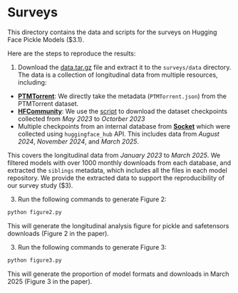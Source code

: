 # Surveys

This directory contains the data and scripts for the surveys on Hugging Face Pickle Models ($3.1).

Here are the steps to reproduce the results:

1. Download the [data.tar.gz](https://drive.google.com/file/d/1SnZrINhQTvQjG0dxIwJ6ZNB80Pp9pHme) file and extract it to the `surveys/data` directory.
The data is a collection of longitudinal data from multiple resources, including:
  - [**PTMTorrent**](https://github.com/SoftwareSystemsLaboratory/PTMTorrent): We directly take the metadata (`PTMTorrent.json`) from the PTMTorrent dataset.
  - [**HFCommunity**](https://som-research.github.io/HFCommunity/): We use the [script](./data/hfcommunity_downloads.py) to download the dataset checkpoints collected from *May 2023* to *Octorber 2023*
  - Multiple checkpoints from an internal database from [**Socket**](https://socket.dev/) which were collected using `huggingface_hub` API. This includes data from *August 2024*, *November 2024*, and *March 2025*.

  This covers the longitudinal data from *January 2023* to *March 2025*. We filtered models with over 1000 monthly downloads from each database, and extracted the `siblings` metadata, which includes all the files in each model repository. We provide the extracted data to support the reproducibility of our survey study ($3).

   
3. Run the following commands to generate Figure 2:
```sh
python figure2.py
```

This will generate the longitudinal analysis figure for pickle and safetensors downloads (Figure 2 in the paper).

3. Run the following commands to generate Figure 3:
```sh
python figure3.py
```

This will generate the proportion of model formats and downloads in March 2025 (Figure 3 in the paper).

